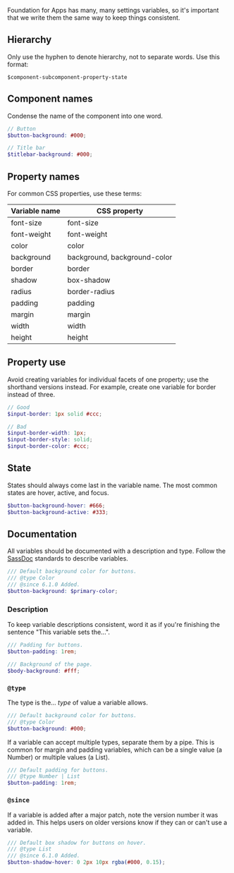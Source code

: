 Foundation for Apps has many, many settings variables, so it's important that we write them the same way to keep things consistent.

## Hierarchy

Only use the hyphen to denote hierarchy, not to separate words. Use this format:

```
$component-subcomponent-property-state
```

## Component names

Condense the name of the component into one word.

```scss
// Button
$button-background: #000;

// Title bar
$titlebar-background: #000;
```

## Property names

For common CSS properties, use these terms:

Variable name | CSS property
------------- | ------------
font-size     | font-size
font-weight   | font-weight
color         | color
background    | background, background-color
border        | border
shadow        | box-shadow
radius        | border-radius
padding       | padding
margin        | margin
width         | width
height        | height

## Property use

Avoid creating variables for individual facets of one property; use the shorthand versions instead. For example, create one variable for border instead of three.

```scss
// Good
$input-border: 1px solid #ccc;

// Bad
$input-border-width: 1px;
$input-border-style: solid;
$input-border-color: #ccc;
```

## State

States should always come last in the variable name. The most common states are hover, active, and focus.

```scss
$button-background-hover: #666;
$button-background-active: #333;
```

## Documentation

All variables should be documented with a description and type. Follow the [SassDoc](http://sassdoc.com/annotations) standards to describe variables.

```scss
/// Default background color for buttons.
/// @type Color
/// @since 6.1.0 Added.
$button-background: $primary-color;
```

### Description

To keep variable descriptions consistent, word it as if you're finishing the sentence "This variable sets the...".

```scss
/// Padding for buttons.
$button-padding: 1rem;

/// Background of the page.
$body-background: #fff;
```

### `@type`

The type is the... *type* of value a variable allows.

```scss
/// Default background color for buttons.
/// @type Color
$button-background: #000;
```

If a variable can accept multiple types, separate them by a pipe. This is common for margin and padding variables, which can be a single value (a Number) or multiple values (a List).

```scss
/// Default padding for buttons.
/// @type Number | List
$button-padding: 1rem;
```

### `@since`

If a variable is added after a major patch, note the version number it was added in. This helps users on older versions know if they can or can't use a variable.

```scss
/// Default box shadow for buttons on hover.
/// @type List
/// @since 6.1.0 Added.
$button-shadow-hover: 0 2px 10px rgba(#000, 0.15);
```

